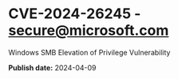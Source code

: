 # CVE-2024-26245 - secure@microsoft.com

Windows SMB Elevation of Privilege Vulnerability

**Publish date:** 2024-04-09
